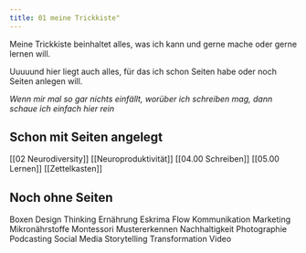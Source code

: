 ```yaml
---
title: 01 meine Trickkiste"
---
```


Meine Trickkiste beinhaltet alles, was ich kann und gerne mache oder gerne lernen will.

Uuuuund hier liegt auch alles, für das ich schon Seiten habe oder noch Seiten anlegen will. 

*Wenn mir mal so gar nichts einfällt, worüber ich schreiben mag, dann schaue ich einfach hier rein*

## Schon mit Seiten angelegt
[[02 Neurodiversity]]
[[Neuroproduktivität]]
[[04.00 Schreiben]]
[[05.00 Lernen]]
[[Zettelkasten]]

## Noch ohne Seiten
Boxen
Design Thinking
Ernährung
Eskrima
Flow
Kommunikation
Marketing
Mikronährstoffe
Montessori
Mustererkennen
Nachhaltigkeit
Photographie
Podcasting
Social Media
Storytelling
Transformation
Video
